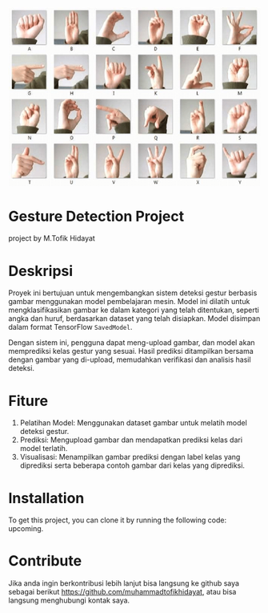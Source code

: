 ![Header](img.png)

# Gesture Detection Project

project by M.Tofik Hidayat

# Deskripsi

Proyek ini bertujuan untuk mengembangkan sistem deteksi gestur berbasis gambar menggunakan model pembelajaran mesin. Model ini dilatih untuk mengklasifikasikan gambar ke dalam kategori yang telah ditentukan, seperti angka dan huruf, berdasarkan dataset yang telah disiapkan. Model disimpan dalam format TensorFlow `SavedModel`.

Dengan sistem ini, pengguna dapat meng-upload gambar, dan model akan memprediksi kelas gestur yang sesuai. Hasil prediksi ditampilkan bersama dengan gambar yang di-upload, memudahkan verifikasi dan analisis hasil deteksi.

# Fiture

1. Pelatihan Model: Menggunakan dataset gambar untuk melatih model deteksi gestur.
2. Prediksi: Mengupload gambar dan mendapatkan prediksi kelas dari model terlatih.
3. Visualisasi: Menampilkan gambar prediksi dengan label kelas yang diprediksi serta beberapa contoh gambar dari kelas yang diprediksi.

# Installation

To get this project, you can clone it by running the following code: upcoming.

# Contribute

Jika anda ingin berkontribusi lebih lanjut bisa langsung ke github saya sebagai berikut https://github.com/muhammadtofikhidayat, atau bisa langsung menghubungi kontak saya.
